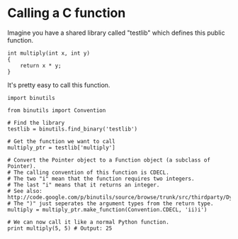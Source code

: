 # Calling a C function #
Imagine you have a shared library called "testlib" which defines this public function.
```
int multiply(int x, int y)
{
    return x * y;
}
```
It's pretty easy to call this function.
```
import binutils

from binutils import Convention

# Find the library
testlib = binutils.find_binary('testlib')

# Get the function we want to call
multiply_ptr = testlib['multiply']

# Convert the Pointer object to a Function object (a subclass of Pointer).
# The calling convention of this function is CDECL.
# The two "i" mean that the function requires two integers.
# The last "i" means that it returns an integer.
# See also: http://code.google.com/p/binutils/source/browse/trunk/src/thirdparty/DynamicHooks/DynamicHooks.h#42
# The ")" just seperates the argument types from the return type.
multiply = multiply_ptr.make_function(Convention.CDECL, 'ii)i')

# We can now call it like a normal Python function.
print multiply(5, 5) # Output: 25
```
